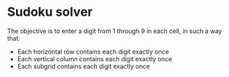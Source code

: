 # Sudoku solver

The objective is to enter a digit from 1 through 9 in each cell, in such a way that:

* Each horizontal row contains each digit exactly once
* Each vertical column contains each digit exactly once
* Each subgrid contains each digit exactly once

